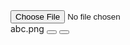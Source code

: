 <div class="ant-upload">
    <input type="file">
    <div class="ant-uplod__list">
        <div class="ant-upload__list-item">
        abc.png
            <button class="ant-upload__list-item-download"></button>
            <button class="ant-upload__list-item-remove"></button>
        </div>
    </div>
</div>